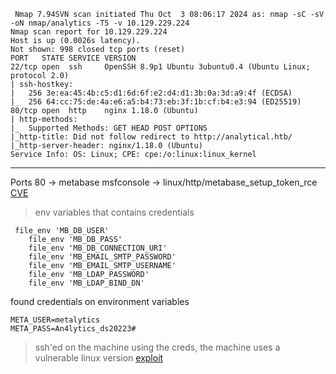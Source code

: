 ```shell
 Nmap 7.94SVN scan initiated Thu Oct  3 08:06:17 2024 as: nmap -sC -sV -oN nmap/analytics -T5 -v 10.129.229.224
Nmap scan report for 10.129.229.224
Host is up (0.0026s latency).
Not shown: 998 closed tcp ports (reset)
PORT   STATE SERVICE VERSION
22/tcp open  ssh     OpenSSH 8.9p1 Ubuntu 3ubuntu0.4 (Ubuntu Linux; protocol 2.0)
| ssh-hostkey: 
|   256 3e:ea:45:4b:c5:d1:6d:6f:e2:d4:d1:3b:0a:3d:a9:4f (ECDSA)
|_  256 64:cc:75:de:4a:e6:a5:b4:73:eb:3f:1b:cf:b4:e3:94 (ED25519)
80/tcp open  http    nginx 1.18.0 (Ubuntu)
| http-methods: 
|_  Supported Methods: GET HEAD POST OPTIONS
|_http-title: Did not follow redirect to http://analytical.htb/
|_http-server-header: nginx/1.18.0 (Ubuntu)
Service Info: OS: Linux; CPE: cpe:/o:linux:linux_kernel

```

--------
Ports
80 -> metabase 
msfconsole -> linux/http/metabase_setup_token_rce
[CVE](https://github.com/m3m0o/metabase-pre-auth-rce-poc)

> env variables that contains credentials
```shell
 file_env 'MB_DB_USER'
    file_env 'MB_DB_PASS'
    file_env 'MB_DB_CONNECTION_URI'
    file_env 'MB_EMAIL_SMTP_PASSWORD'
    file_env 'MB_EMAIL_SMTP_USERNAME'
    file_env 'MB_LDAP_PASSWORD'
    file_env 'MB_LDAP_BIND_DN'

```

found credentials on environment variables

```shell
META_USER=metalytics
META_PASS=An4lytics_ds20223#

```

> ssh'ed on the machine using the creds, the machine uses a vulnerable linux version
> [exploit](https://github.com/g1vi/CVE-2023-2640-CVE-2023-32629/blob/main/exploit.sh)
> 